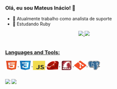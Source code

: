 ### Olá, eu sou Mateus Inácio! 👋

- 🔭 Atualmente trabalho como analista de suporte
- 🌱 Estudando Ruby

<div align="center">
  <a href="https://github.com/mateusinacioo">
  <img height="150em" src="https://github-readme-stats.vercel.app/api?username=mateusinacioo&show_icons=true&theme=highcontrast&include_all_commits=true&count_private=true"/>
  <img height="150em" src="https://github-readme-stats.vercel.app/api/top-langs/?username=mateusinacioo&layout=compact&langs_count=7&theme=highcontrast"/>
</div>
  
<div style="display: inline_block"><br>
  <h3 align="left">Languages and Tools:</h3>
  <img align="center" alt="Mateus-HTML" height="30" width="40" src="https://raw.githubusercontent.com/devicons/devicon/master/icons/html5/html5-original.svg">
  <img align="center" alt="Mateus-CSS" height="30" width="40" src="https://raw.githubusercontent.com/devicons/devicon/master/icons/css3/css3-original.svg">
  <img align="center" alt="Mateus-Js" height="30" width="40" src="https://raw.githubusercontent.com/devicons/devicon/master/icons/javascript/javascript-original.svg">
  <img align="center" alt="Mateus-Ruby" height="30" width="40" src="https://raw.githubusercontent.com/devicons/devicon/master/icons/ruby/ruby-original.svg">
  <img align="center" alt="Mateus-Rails" height="30" width="40" src="https://github.com/devicons/devicon/raw/master/icons/rails/rails-original-wordmark.svg" >
  <img align="center" alt="Mateus-Git" height="30" width="40" src="https://raw.githubusercontent.com/devicons/devicon/master/icons/git/git-original.svg"> 
  <img align="center" alt="Mateus-PostgreSQL" height="30" width="40" src="https://raw.githubusercontent.com/devicons/devicon/master/icons/postgresql/postgresql-original.svg"> 
</div>

  ##
  
  <a href="https://instagram.com/mateus.inacioo" target="_blank"><img src="https://img.shields.io/badge/-Instagram-%23E4405F?style=for-the-badge&logo=instagram&logoColor=white" target="_blank"></a>
  <a href="https://www.linkedin.com/in/mateus-inacio/" target="_blank"><img src="https://img.shields.io/badge/-LinkedIn-%230077B5?style=for-the-badge&logo=linkedin&logoColor=white" target="_blank"></a>
  

  
  
